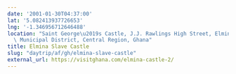 ```yaml
---
date: '2001-01-30T04:37:00'
lat: '5.082413937726653'
lng: '-1.346956712646488'
location: "Saint George\u2019s Castle, J.J. Rawlings High Street, Elmina, Komenda/Edina/Eguafo/Abirem\
  \ Municipal District, Central Region, Ghana"
title: Elmina Slave Castle
slug: "daytrip/af/gh/elmina-slave-castle"
external_url: https://visitghana.com/elmina-castle-2/
---
```



